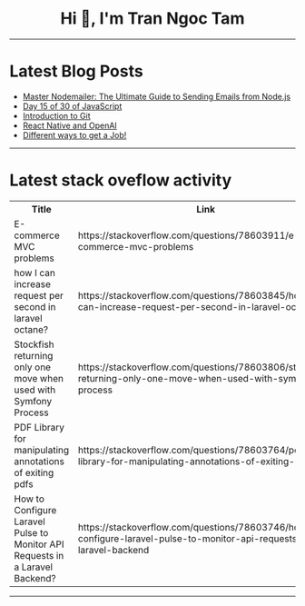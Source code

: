 <h1 align="center">Hi 👋, I'm Tran Ngoc Tam</h1>

---

# Latest Blog Posts 
<!-- BLOG-POST-LIST:START -->
- [Master Nodemailer: The Ultimate Guide to Sending Emails from Node.js](https://dev.to/scofieldidehen/master-nodemailer-the-ultimate-guide-to-sending-emails-from-nodejs-24a3)
- [Day 15 of 30 of JavaScript](https://dev.to/akshat0610/day-15-of-30-of-javascript-2a4c)
- [Introduction to Git](https://dev.to/aws-builders/introduction-to-git-ga9)
- [React Native and OpenAI](https://dev.to/oivoodoo/react-native-and-openai-4e9a)
- [Different ways to get a Job!](https://dev.to/avinash201199/different-wasy-to-get-a-job-2i8i)
<!-- BLOG-POST-LIST:END -->

---

# Latest stack oveflow activity
<table>
  <tr><th>Title</th><th>Link</th></tr>
  <!-- STACKOVERFLOW:START --><tr><td>E-commerce MVC problems</td><td>https://stackoverflow.com/questions/78603911/e-commerce-mvc-problems</td></tr><tr><td>how I can increase request per second in laravel octane?</td><td>https://stackoverflow.com/questions/78603845/how-i-can-increase-request-per-second-in-laravel-octane</td></tr><tr><td>Stockfish returning only one move when used with Symfony Process</td><td>https://stackoverflow.com/questions/78603806/stockfish-returning-only-one-move-when-used-with-symfony-process</td></tr><tr><td>PDF Library for manipulating annotations of exiting pdfs</td><td>https://stackoverflow.com/questions/78603764/pdf-library-for-manipulating-annotations-of-exiting-pdfs</td></tr><tr><td>How to Configure Laravel Pulse to Monitor API Requests in a Laravel Backend?</td><td>https://stackoverflow.com/questions/78603746/how-to-configure-laravel-pulse-to-monitor-api-requests-in-a-laravel-backend</td></tr><!-- STACKOVERFLOW:END -->
</table>

---


